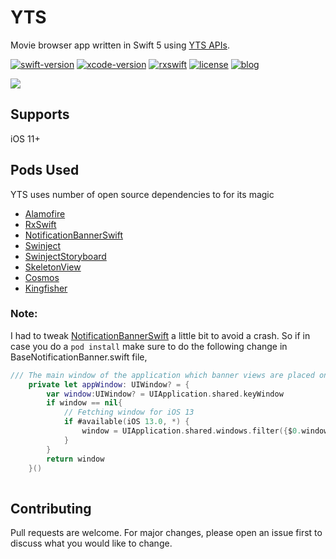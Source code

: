 # YTS

Movie browser app written in Swift 5 using [YTS APIs](https://yts.mx/api).

[![swift-version](https://img.shields.io/badge/swift-5.1-brightgreen.svg)](https://github.com/apple/swift)
[![xcode-version](https://img.shields.io/badge/xcode-11-brightgreen)](https://developer.apple.com/xcode/)
[![rxswift](https://img.shields.io/badge/rxswift-5.1.1-brightgreen)](https://github.com/ReactiveX/RxSwift)
[![license](https://img.shields.io/badge/license-mit-brightgreen.svg)](https://en.wikipedia.org/wiki/MIT_License)
[![blog](https://img.shields.io/badge/blog-techkoronå-brightgreen)](https://techkoronaa.blogspot.com/)


![](yts.gif)

## Supports

iOS 11+


## Pods Used

YTS uses number of open source dependencies to for its magic 

* [Alamofire](https://github.com/Alamofire/Alamofire)
* [RxSwift](https://github.com/ReactiveX/RxSwift)
* [NotificationBannerSwift](https://github.com/Daltron/NotificationBanner)
* [Swinject](https://github.com/Swinject/Swinject)
* [SwinjectStoryboard](https://github.com/Swinject/SwinjectStoryboard)
* [SkeletonView](https://github.com/Juanpe/SkeletonView)
* [Cosmos](https://github.com/evgenyneu/Cosmos)
* [Kingfisher](https://github.com/onevcat/Kingfisher)


### Note:
I had to tweak [NotificationBannerSwift](https://github.com/Daltron/NotificationBanner) a little bit to avoid a crash. So if in case you do a `pod install` make sure to do the following change in BaseNotificationBanner.swift file,

```swift
/// The main window of the application which banner views are placed on
    private let appWindow: UIWindow? = {
        var window:UIWindow? = UIApplication.shared.keyWindow
        if window == nil{
            // Fetching window for iOS 13
            if #available(iOS 13.0, *) {
                window = UIApplication.shared.windows.filter({$0.windowScene?.activationState == .foregroundActive}).first!
            }
        }
        return window
    }()
    
```

## Contributing
Pull requests are welcome. For major changes, please open an issue first to discuss what you would like to change.

